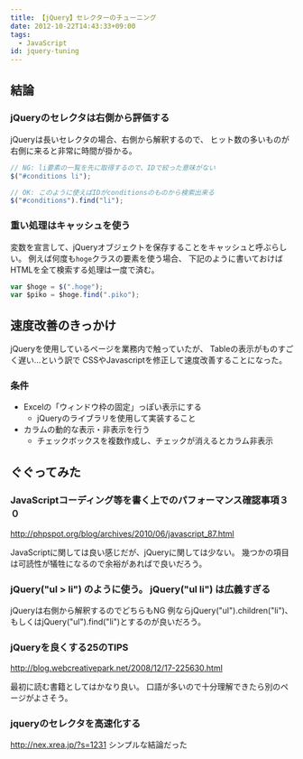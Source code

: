 ```yaml
---
title: 【jQuery】セレクターのチューニング
date: 2012-10-22T14:43:33+09:00
tags:
  - JavaScript
id: jquery-tuning
---
```


## 結論

### jQueryのセレクタは右側から評価する

jQueryは長いセレクタの場合、右側から解釈するので、
ヒット数の多いものが右側に来ると非常に時間が掛かる。

```JavaScript
// NG: li要素の一覧を先に取得するので、IDで絞った意味がない
$("#conditions li");

// OK: このように使えばIDがconditionsのものから検索出来る
$("#conditions").find("li");
```

<!-- more -->

### 重い処理はキャッシュを使う

変数を宣言して、jQueryオブジェクトを保存することをキャッシュと呼ぶらしい。
例えば何度も`hoge`クラスの要素を使う場合、
下記のように書いておけばHTMLを全て検索する処理は一度で済む。

```JavaScript
var $hoge = $(".hoge");
var $piko = $hoge.find(".piko");
```

## 速度改善のきっかけ

jQueryを使用しているページを業務内で触っていたが、
Tableの表示がものすごく遅い…という訳で
CSSやJavascriptを修正して速度改善することになった。

### 条件
- Excelの「ウィンドウ枠の固定」っぽい表示にする
  - jQueryのライブラリを使用して実装すること
- カラムの動的な表示・非表示を行う
  - チェックボックスを複数作成し、チェックが消えるとカラム非表示

## ぐぐってみた

### JavaScriptコーディング等を書く上でのパフォーマンス確認事項３０
<http://phpspot.org/blog/archives/2010/06/javascript_87.html>

JavaScriptに関しては良い感じだが、jQueryに関しては少ない。
幾つかの項目は可読性が犠牲になるので余裕があればで良いだろう。

### jQuery("ul > li") のように使う。 jQuery("ul li") は広義すぎる

jQueryは右側から解釈するのでどちらもNG
例ならjQuery("ul").children("li")、もしくはjQuery("ul").find("li")とするのが良いだろう。

### jQueryを良くする25のTIPS
<http://blog.webcreativepark.net/2008/12/17-225630.html>

最初に読む書籍としてはかなり良い。
口語が多いので十分理解できたら別のページがよさそう。

### jqueryのセレクタを高速化する
<http://nex.xrea.jp/?s=1231>
シンプルな結論だった

